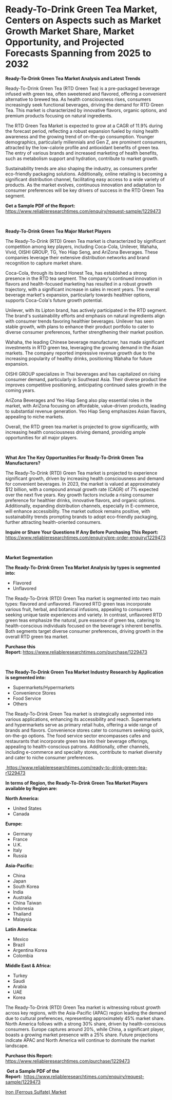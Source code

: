 <p><h1>Ready-To-Drink Green Tea Market, Centers on Aspects such as Market Growth Market Share, Market Opportunity, and Projected Forecasts Spanning from 2025 to 2032</h1></p><p><strong>Ready-To-Drink Green Tea Market Analysis and Latest Trends</strong></p>
<p><p>Ready-To-Drink Green Tea (RTD Green Tea) is a pre-packaged beverage infused with green tea, often sweetened and flavored, offering a convenient alternative to brewed tea. As health consciousness rises, consumers increasingly seek functional beverages, driving the demand for RTD Green Tea. This market is characterized by innovative flavors, organic options, and premium products focusing on natural ingredients.</p><p>The RTD Green Tea Market is expected to grow at a CAGR of 11.9% during the forecast period, reflecting a robust expansion fueled by rising health awareness and the growing trend of on-the-go consumption. Younger demographics, particularly millennials and Gen Z, are prominent consumers, attracted by the low-calorie profile and antioxidant benefits of green tea. The entry of various brands and increased marketing of health benefits, such as metabolism support and hydration, contribute to market growth.</p><p>Sustainability trends are also shaping the industry, as consumers prefer eco-friendly packaging solutions. Additionally, online retailing is becoming a significant distribution channel, facilitating easy access to a wide variety of products. As the market evolves, continuous innovation and adaptation to consumer preferences will be key drivers of success in the RTD Green Tea segment.</p></p>
<p><strong>Get a Sample PDF of the Report:&nbsp;</strong> <a href="https://www.reliableresearchtimes.com/enquiry/request-sample/1229473?utm_campaign=2255&utm_medium=2&utm_source=Github&utm_content=ia&utm_term=26032025&utm_id=ready-to-drink-green-tea">https://www.reliableresearchtimes.com/enquiry/request-sample/1229473</a></p>
<p>&nbsp;</p>
<p><strong>Ready-To-Drink Green Tea Major Market Players</strong></p>
<p><p>The Ready-To-Drink (RTD) Green Tea market is characterized by significant competition among key players, including Coca-Cola, Unilever, Wahaha, Vivid, OISHI GROUP, TG, Yeo Hiap Seng, and AriZona Beverages. These companies leverage their extensive distribution networks and brand recognition to capture market share.</p><p>Coca-Cola, through its brand Honest Tea, has established a strong presence in the RTD tea segment. The company's continued innovation in flavors and health-focused marketing has resulted in a robust growth trajectory, with a significant increase in sales in recent years. The overall beverage market's expansion, particularly towards healthier options, supports Coca-Cola's future growth potential.</p><p>Unilever, with its Lipton brand, has actively participated in the RTD segment. The brand's sustainability efforts and emphasis on natural ingredients align with consumer trends favoring healthier beverages. Unilever has seen stable growth, with plans to enhance their product portfolio to cater to diverse consumer preferences, further strengthening their market position.</p><p>Wahaha, the leading Chinese beverage manufacturer, has made significant investments in RTD green tea, leveraging the growing demand in the Asian markets. The company reported impressive revenue growth due to the increasing popularity of healthy drinks, positioning Wahaha for future expansion.</p><p>OISHI GROUP specializes in Thai beverages and has capitalized on rising consumer demand, particularly in Southeast Asia. Their diverse product line improves competitive positioning, anticipating continued sales growth in the coming years.</p><p>AriZona Beverages and Yeo Hiap Seng also play essential roles in the market, with AriZona focusing on affordable, value-driven products, leading to substantial revenue generation. Yeo Hiap Seng emphasizes Asian flavors, appealing to niche markets.</p><p>Overall, the RTD green tea market is projected to grow significantly, with increasing health consciousness driving demand, providing ample opportunities for all major players.</p></p>
<p>&nbsp;</p>
<p><strong>What Are The Key Opportunities For Ready-To-Drink Green Tea Manufacturers?</strong></p>
<p><p>The Ready-To-Drink (RTD) Green Tea market is projected to experience significant growth, driven by increasing health consciousness and demand for convenient beverages. In 2023, the market is valued at approximately $12 billion, with a compound annual growth rate (CAGR) of 7% expected over the next five years. Key growth factors include a rising consumer preference for healthier drinks, innovative flavors, and organic options. Additionally, expanding distribution channels, especially in E-commerce, will enhance accessibility. The market outlook remains positive, with sustainability trends prompting brands to adopt eco-friendly packaging, further attracting health-oriented consumers.</p></p>
<p><strong>Inquire or Share Your Questions If Any Before Purchasing This Report:</strong> <a href="https://www.reliableresearchtimes.com/enquiry/pre-order-enquiry/1229473?utm_campaign=2255&utm_medium=2&utm_source=Github&utm_content=ia&utm_term=26032025&utm_id=ready-to-drink-green-tea">https://www.reliableresearchtimes.com/enquiry/pre-order-enquiry/1229473</a></p>
<p>&nbsp;</p>
<p><strong>Market Segmentation</strong></p>
<p><strong>The Ready-To-Drink Green Tea Market Analysis by types is segmented into:</strong></p>
<p><ul><li>Flavored</li><li>Unflavored</li></ul></p>
<p><p>The Ready-To-Drink (RTD) Green Tea market is segmented into two main types: flavored and unflavored. Flavored RTD green teas incorporate various fruit, herbal, and botanical infusions, appealing to consumers seeking unique taste experiences and variety. In contrast, unflavored RTD green teas emphasize the natural, pure essence of green tea, catering to health-conscious individuals focused on the beverage's inherent benefits. Both segments target diverse consumer preferences, driving growth in the overall RTD green tea market.</p></p>
<p><strong>Purchase this Report:&nbsp;</strong><a href="https://www.reliableresearchtimes.com/purchase/1229473?utm_campaign=2255&utm_medium=2&utm_source=Github&utm_content=ia&utm_term=26032025&utm_id=ready-to-drink-green-tea">https://www.reliableresearchtimes.com/purchase/1229473</a></p>
<p>&nbsp;</p>
<p><strong>The Ready-To-Drink Green Tea Market Industry Research by Application is segmented into:</strong></p>
<p><ul><li>Supermarkets/Hypermarkets</li><li>Convenience Stores</li><li>Food Service</li><li>Others</li></ul></p>
<p><p>The Ready-To-Drink Green Tea market is strategically segmented into various applications, enhancing its accessibility and reach. Supermarkets and hypermarkets serve as primary retail hubs, offering a wide range of brands and flavors. Convenience stores cater to consumers seeking quick, on-the-go options. The food service sector encompasses cafes and restaurants that incorporate green tea into their beverage offerings, appealing to health-conscious patrons. Additionally, other channels, including e-commerce and specialty stores, contribute to market diversity and cater to niche consumer preferences.</p></p>
<p><a href="https://www.reliableresearchtimes.com/ready-to-drink-green-tea-r1229473?utm_campaign=2255&utm_medium=2&utm_source=Github&utm_content=ia&utm_term=26032025&utm_id=ready-to-drink-green-tea">&nbsp;https://www.reliableresearchtimes.com/ready-to-drink-green-tea-r1229473</a></p>
<p><strong>In terms of Region, the Ready-To-Drink Green Tea Market Players available by Region are:</strong></p>
<p>
    <p> <strong> North America: </strong>
        <ul>
            <li>United States</li>
            <li>Canada</li>
        </ul>
        </p> 
    <p> <strong> Europe: </strong>
        <ul>
            <li>Germany</li>
            <li>France</li>
            <li>U.K.</li>
            <li>Italy</li>
            <li>Russia</li>
        </ul>
        </p> 
    <p> <strong> Asia-Pacific: </strong>
        <ul>
            <li>China</li>
            <li>Japan</li>
            <li>South Korea</li>
            <li>India</li>
            <li>Australia</li>
            <li>China Taiwan</li>
            <li>Indonesia</li>
            <li>Thailand</li>
            <li>Malaysia</li>
        </ul>
        </p> 
    <p> <strong> Latin America: </strong>
        <ul>
            <li>Mexico</li>
            <li>Brazil</li>
            <li>Argentina Korea</li>
            <li>Colombia</li>
        </ul>
        </p> 
    <p> <strong> Middle East & Africa: </strong>
        <ul>
            <li>Turkey</li>
            <li>Saudi</li>
            <li>Arabia</li>
            <li>UAE</li>
            <li>Korea</li>
        </ul>
    </p>
    </p>
<p><p>The Ready-To-Drink (RTD) Green Tea market is witnessing robust growth across key regions, with the Asia-Pacific (APAC) region leading the demand due to cultural preferences, representing approximately 45% market share. North America follows with a strong 30% share, driven by health-conscious consumers. Europe captures around 20%, while China, a significant player, boasts a growing market presence with a 25% share. Future projections indicate APAC and North America will continue to dominate the market landscape.</p></p>
<p><strong>Purchase this Report: </strong><a href="https://www.reliableresearchtimes.com/purchase/1229473?utm_campaign=2255&utm_medium=2&utm_source=Github&utm_content=ia&utm_term=26032025&utm_id=ready-to-drink-green-tea">https://www.reliableresearchtimes.com/purchase/1229473</a></p>
<p>&nbsp;<strong>Get a Sample PDF of the Report:&nbsp;&nbsp;</strong><a href="https://www.reliableresearchtimes.com/enquiry/request-sample/1229473?utm_campaign=2255&utm_medium=2&utm_source=Github&utm_content=ia&utm_term=26032025&utm_id=ready-to-drink-green-tea">https://www.reliableresearchtimes.com/enquiry/request-sample/1229473</a></p>
<p><strong></strong></p>
<p><p><a href="https://github.com/sca704osol/Market-Research-Report-List-1/blob/main/iron-ferrous-sulfate-market.md?utm_campaign=2255&utm_medium=2&utm_source=Github&utm_content=ia&utm_term=26032025&utm_id=ready-to-drink-green-tea">Iron (Ferrous Sulfate) Market</a></p></p>